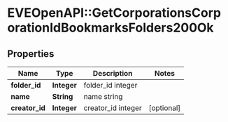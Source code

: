 # EVEOpenAPI::GetCorporationsCorporationIdBookmarksFolders200Ok

## Properties
Name | Type | Description | Notes
------------ | ------------- | ------------- | -------------
**folder_id** | **Integer** | folder_id integer | 
**name** | **String** | name string | 
**creator_id** | **Integer** | creator_id integer | [optional] 


